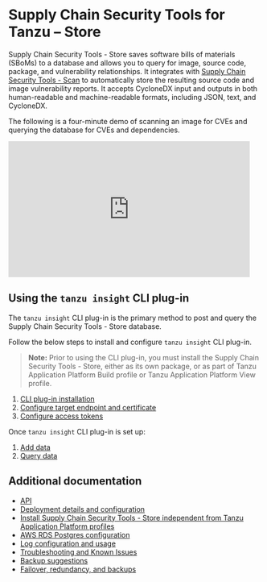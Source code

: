 # Supply Chain Security Tools for Tanzu – Store

Supply Chain Security Tools - Store saves software bills of materials (SBoMs) to a database and allows you to query for image, source code, package, and vulnerability relationships.  It integrates with [Supply Chain Security Tools - Scan](../scst-scan/overview.md) to automatically store the resulting source code and image vulnerability reports. It accepts CycloneDX input and outputs in both human-readable and machine-readable formats, including JSON, text, and CycloneDX.


The following is a four-minute demo of scanning an image for CVEs and querying the database for CVEs and dependencies.

<iframe width="480" height="270"
src="https://www.youtube.com/embed/UoWSsJBjFgc"
frameborder="0" allow="autoplay; encrypted-media" allowfullscreen
alt="A demonstration of the features. First ingesting a bill of materials file. Then investigating vulnerabilities of different images."></iframe>

## Using the `tanzu insight` CLI plug-in

The `tanzu insight` CLI plug-in is the primary method to post and query the Supply Chain Security Tools - Store database.

Follow the below steps to install and configure `tanzu insight` CLI plug-in.

>**Note:** Prior to using the CLI plug-in, you must install the Supply Chain Security Tools - Store, either as its own package, or as part of Tanzu Application Platform Build profile or Tanzu Application Platform View profile.

1. [CLI plug-in installation](cli-installation.md)
1. [Configure target endpoint and certificate](using-encryption-and-connection.md)
1. [Configure access tokens](create-service-account-access-token.md)

Once `tanzu insight` CLI plug-in is set up:

1. [Add data](add-data.md)
1. [Query data](query-data.md)


## <a id='additional-info'></a>Additional documentation

- <a id='api'></a>[API](api.md)
- <a id='deploy'></a>[Deployment details and configuration](deployment-details.md)
- <a id='install-scst-store'></a>[Install Supply Chain Security Tools - Store independent from Tanzu Application Platform profiles](install-scst-store.md)
- <a id='aws-rds'></a>[AWS RDS Postgres configuration](use-aws-rds.md)
- <a id='audit'></a>[Log configuration and usage](logs.md)
- <a id='known-issues'></a>[Troubleshooting and Known Issues](known-issues.md)
- <a id='backup'></a>[Backup suggestions](backups.md)
- <a id='fail-red'></a>[Failover, redundancy, and backups](failover.md)

